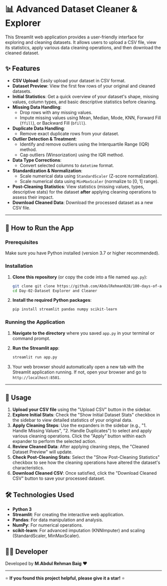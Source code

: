 # 📊 Advanced Dataset Cleaner & Explorer

This Streamlit web application provides a user-friendly interface for exploring and cleaning datasets. It allows users to upload a CSV file, view its statistics, apply various data cleaning operations, and then download the cleaned dataset.


## ✨ Features

* **CSV Upload**: Easily upload your dataset in CSV format.
* **Dataset Preview**: View the first few rows of your original and cleaned datasets.
* **Initial Statistics**: Get a quick overview of your dataset's shape, missing values, column types, and basic descriptive statistics before cleaning.
* **Missing Data Handling**:
    * Drop rows with any missing values.
    * Impute missing values using Mean, Median, Mode, KNN, Forward Fill (`ffill`), or Backward Fill (`bfill`).
* **Duplicate Data Handling**:
    * Remove exact duplicate rows from your dataset.
* **Outlier Detection & Treatment**:
    * Identify and remove outliers using the Interquartile Range (IQR) method.
    * Cap outliers (Winsorization) using the IQR method.
* **Data Type Corrections**:
    * Convert selected columns to `datetime` format.
* **Standardization & Normalization**:
    * Scale numerical data using `StandardScaler` (Z-score normalization).
    * Scale numerical data using `MinMaxScaler` (normalize to \[0, 1] range).
* **Post-Cleaning Statistics**: View statistics (missing values, types, descriptive stats) for the dataset **after** applying cleaning operations to assess their impact.
* **Download Cleaned Data**: Download the processed dataset as a new CSV file.

---

## 🚀 How to Run the App

### Prerequisites

Make sure you have Python installed (version 3.7 or higher recommended).

### Installation

1.  **Clone this repository** (or copy the code into a file named `app.py`):
    ```bash
    git clone git clone https://github.com/AbdulRehman028/100-days-of-ai.git
    cd Day-02-Dataset Explorer and Cleaner
    ```
  

2.  **Install the required Python packages**:
    ```bash
    pip install streamlit pandas numpy scikit-learn
    ```

### Running the Application

1.  **Navigate to the directory** where you saved `app.py` in your terminal or command prompt.

2.  **Run the Streamlit app**:
    ```bash
    streamlit run app.py
    ```

3.  Your web browser should automatically open a new tab with the Streamlit application running. If not, open your browser and go to `http://localhost:8501`.

---

## 📖 Usage

1.  **Upload your CSV file** using the "Upload CSV" button in the sidebar.
2.  **Explore Initial Stats**: Check the "Show Initial Dataset Stats" checkbox in the sidebar to view detailed statistics of your original data.
3.  **Apply Cleaning Steps**: Use the expanders in the sidebar (e.g., "1. Handle Missing Values", "2. Handle Duplicates") to select and apply various cleaning operations. Click the "Apply" button within each expander to perform the selected action.
4.  **Review Cleaned Data**: After applying cleaning steps, the "Cleaned Dataset Preview" will update.
5.  **Check Post-Cleaning Stats**: Select the "Show Post-Cleaning Statistics" checkbox to see how the cleaning operations have altered the dataset's characteristics.
6.  **Download Cleaned CSV**: Once satisfied, click the "Download Cleaned CSV" button to save your processed dataset.


## 🛠️ Technologies Used

* **Python 3**
* **Streamlit**: For creating the interactive web application.
* **Pandas**: For data manipulation and analysis.
* **NumPy**: For numerical operations.
* **scikit-learn**: For advanced imputation (KNNImputer) and scaling (StandardScaler, MinMaxScaler).

## 👨‍💻 Developer
Developed by **M.Abdul Rehman Baig** ❤️

---

⭐ **If you found this project helpful, please give it a star!** ⭐